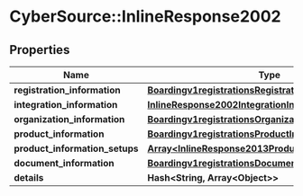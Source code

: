 # CyberSource::InlineResponse2002

## Properties
Name | Type | Description | Notes
------------ | ------------- | ------------- | -------------
**registration_information** | [**Boardingv1registrationsRegistrationInformation**](Boardingv1registrationsRegistrationInformation.md) |  | [optional] 
**integration_information** | [**InlineResponse2002IntegrationInformation**](InlineResponse2002IntegrationInformation.md) |  | [optional] 
**organization_information** | [**Boardingv1registrationsOrganizationInformation**](Boardingv1registrationsOrganizationInformation.md) |  | [optional] 
**product_information** | [**Boardingv1registrationsProductInformation**](Boardingv1registrationsProductInformation.md) |  | [optional] 
**product_information_setups** | [**Array&lt;InlineResponse2013ProductInformationSetups&gt;**](InlineResponse2013ProductInformationSetups.md) |  | [optional] 
**document_information** | [**Boardingv1registrationsDocumentInformation**](Boardingv1registrationsDocumentInformation.md) |  | [optional] 
**details** | **Hash&lt;String, Array&lt;Object&gt;&gt;** |  | [optional] 


